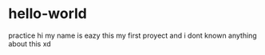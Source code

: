 # hello-world
practice
hi my name is eazy this my first proyect and i dont known anything about this xd
